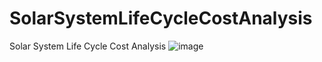 # SolarSystemLifeCycleCostAnalysis
Solar System Life Cycle Cost Analysis
![image](https://github.com/ozcayci/SolarSystemLifeCycleCostAnalysis/assets/67874100/f64b393a-703d-4c46-a585-1a96bad2bc50)
